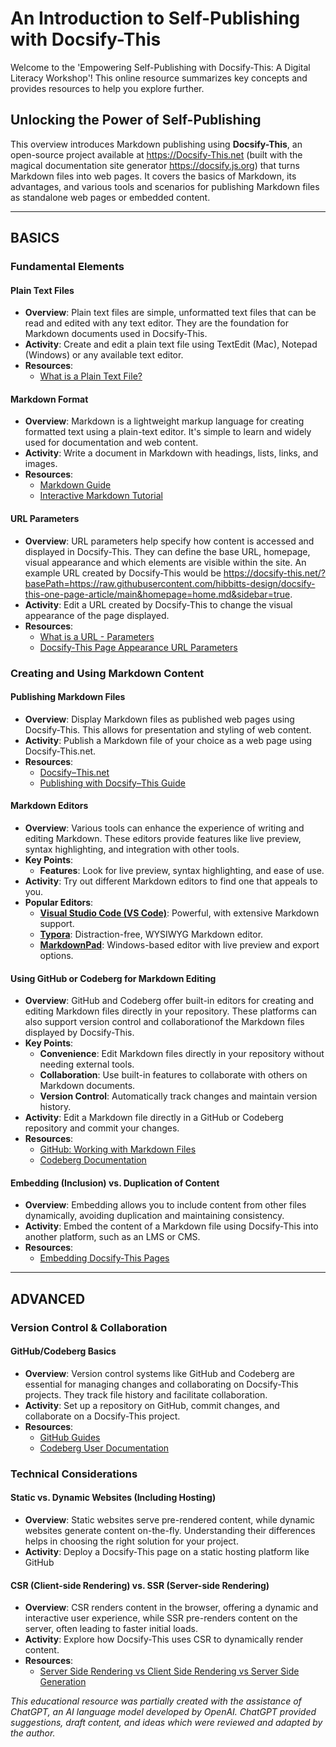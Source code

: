 # An Introduction to Self-Publishing with Docsify-This

Welcome to the 'Empowering Self-Publishing with Docsify-This: A Digital Literacy Workshop'! This online resource summarizes key concepts and provides resources to help you explore further.

## Unlocking the Power of Self-Publishing

This overview introduces Markdown publishing using **Docsify-This**, an open-source project available at https://Docsify-This.net (built with the magical documentation site generator https://docsify.js.org) that turns Markdown files into web pages. It covers the basics of Markdown, its advantages, and various tools and scenarios for publishing Markdown files as standalone web pages or embedded content.

---

## BASICS

### Fundamental Elements

#### Plain Text Files
- **Overview**: Plain text files are simple, unformatted text files that can be read and edited with any text editor. They are the foundation for Markdown documents used in Docsify-This.
- **Activity**: Create and edit a plain text file using TextEdit (Mac), Notepad (Windows) or any available text editor.
- **Resources**:
  - [What is a Plain Text File?](https://en.wikipedia.org/wiki/Plain_text)

#### Markdown Format
- **Overview**: Markdown is a lightweight markup language for creating formatted text using a plain-text editor. It's simple to learn and widely used for documentation and web content.
- **Activity**: Write a document in Markdown with headings, lists, links, and images.
- **Resources**:
  - [Markdown Guide](https://www.markdownguide.org/)
  - [Interactive Markdown Tutorial](https://www.markdowntutorial.com/)

#### URL Parameters
- **Overview**: URL parameters help specify how content is accessed and displayed in Docsify-This. They can define the base URL, homepage, visual appearance and which elements are visible within the site. An example URL created by Docsify-This would be https://docsify-this.net/?basePath=https://raw.githubusercontent.com/hibbitts-design/docsify-this-one-page-article/main&homepage=home.md&sidebar=true.
- **Activity**: Edit a URL created by Docsify-This to change the visual appearance of the page displayed.
- **Resources**:
  - [What is a URL - Parameters](https://developer.mozilla.org/en-US/docs/Learn/Common_questions/Web_mechanics/What_is_a_URL#parameters)
  - [Docsify-This Page Appearance URL Parameters](https://docsify-this.net/?basePath=https://raw.githubusercontent.com/hibbitts-design/publishing-with-docsify-this/main&sidebar=true&browser-tab-title=Markdown%20Publishing%20with%20Docsify-This&edit-link=https://github.com/hibbitts-design/publishing-with-docsify-this/blob/main/README.md&edit-link-text=Suggest%20an%20Edit%20for%20this%20Page&maxLevel=3&coverpage=_coverpage.md&zoom-images=true&dark-mode=true#/?id=docsify-this-web-page-appearance)

### Creating and Using Markdown Content

#### Publishing Markdown Files
- **Overview**: Display Markdown files as published web pages using Docsify-This. This allows for presentation and styling of web content.
- **Activity**: Publish a Markdown file of your choice as a web page using Docsify-This.net.
- **Resources**:
  - [Docsify⁠–⁠This.net](https://docsify-this.net)
  - [Publishing with Docsify⁠–⁠This Guide](https://docsify-this.net/?basePath=https://raw.githubusercontent.com/hibbitts-design/publishing-with-docsify-this/main&sidebar=true&browser-tab-title=Markdown%20Publishing%20with%20Docsify-This&edit-link=https://github.com/hibbitts-design/publishing-with-docsify-this/blob/main/README.md&edit-link-text=Suggest%20an%20Edit%20for%20this%20Page&maxLevel=3&coverpage=_coverpage.md&zoom-images=true&dark-mode=true)

#### Markdown Editors
- **Overview**: Various tools can enhance the experience of writing and editing Markdown. These editors provide features like live preview, syntax highlighting, and integration with other tools.
- **Key Points**:
  - **Features**: Look for live preview, syntax highlighting, and ease of use.
- **Activity**: Try out different Markdown editors to find one that appeals to you.
- **Popular Editors**:
  - **[Visual Studio Code (VS Code)](https://code.visualstudio.com/)**: Powerful, with extensive Markdown support.
  - **[Typora](https://typora.io/)**: Distraction-free, WYSIWYG Markdown editor.
  - **[MarkdownPad](http://markdownpad.com/)**: Windows-based editor with live preview and export options.

#### Using GitHub or Codeberg for Markdown Editing
- **Overview**: GitHub and Codeberg offer built-in editors for creating and editing Markdown files directly in your repository. These platforms can also support version control and collaborationof the Markdown files displayed by Docsify-This.
- **Key Points**:
  - **Convenience**: Edit Markdown files directly in your repository without needing external tools.
  - **Collaboration**: Use built-in features to collaborate with others on Markdown documents.
  - **Version Control**: Automatically track changes and maintain version history.
- **Activity**: Edit a Markdown file directly in a GitHub or Codeberg repository and commit your changes.
- **Resources**:
  - [GitHub: Working with Markdown Files](https://docs.github.com/en/get-started/writing-on-github/getting-started-with-writing-and-formatting-on-github/basic-writing-and-formatting-syntax)
  - [Codeberg Documentation](https://docs.codeberg.org/)

#### Embedding (Inclusion) vs. Duplication of Content
- **Overview**: Embedding allows you to include content from other files dynamically, avoiding duplication and maintaining consistency.
- **Activity**: Embed the content of a Markdown file using Docsify-This into another platform, such as an LMS or CMS.
- **Resources**:
  - [Embedding Docsify-This Pages](https://docsify-this.net/?basePath=https://raw.githubusercontent.com/hibbitts-design/publishing-with-docsify-this/main&sidebar=true&browser-tab-title=Markdown%20Publishing%20with%20Docsify-This&edit-link=https://github.com/hibbitts-design/publishing-with-docsify-this/blob/main/README.md&edit-link-text=Suggest%20an%20Edit%20for%20this%20Page&maxLevel=3&coverpage=_coverpage.md&zoom-images=true&dark-mode=true#/?id=embedding-docsify-this-pages)

---

## ADVANCED

### Version Control & Collaboration

#### GitHub/Codeberg Basics
- **Overview**: Version control systems like GitHub and Codeberg are essential for managing changes and collaborating on Docsify-This projects. They track file history and facilitate collaboration.
- **Activity**: Set up a repository on GitHub, commit changes, and collaborate on a Docsify-This project.
- **Resources**:
  - [GitHub Guides](https://guides.github.com/)
  - [Codeberg User Documentation](https://docs.codeberg.org/)

### Technical Considerations

#### Static vs. Dynamic Websites (Including Hosting)
- **Overview**: Static websites serve pre-rendered content, while dynamic websites generate content on-the-fly. Understanding their differences helps in choosing the right solution for your project.
- **Activity**: Deploy a Docsify-This page on a static hosting platform like GitHub 

#### CSR (Client-side Rendering) vs. SSR (Server-side Rendering)
- **Overview**: CSR renders content in the browser, offering a dynamic and interactive user experience, while SSR pre-renders content on the server, often leading to faster initial loads.
- **Activity**: Explore how Docsify-This uses CSR to dynamically render content.
- **Resources**:
  - [Server Side Rendering vs Client Side Rendering vs Server Side Generation](https://www.geeksforgeeks.org/server-side-rendering-vs-client-side-rendering-vs-server-side-generation/)

_This educational resource was partially created with the assistance of ChatGPT, an AI language model developed by OpenAI. ChatGPT provided suggestions, draft content, and ideas which were reviewed and adapted by the author._

